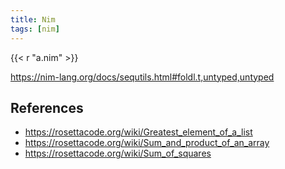 ```yaml
---
title: Nim
tags: [nim]
---
```


{{< r "a.nim" >}}

<https://nim-lang.org/docs/sequtils.html#foldl.t,untyped,untyped>

## References

- <https://rosettacode.org/wiki/Greatest_element_of_a_list>
- <https://rosettacode.org/wiki/Sum_and_product_of_an_array>
- <https://rosettacode.org/wiki/Sum_of_squares>
